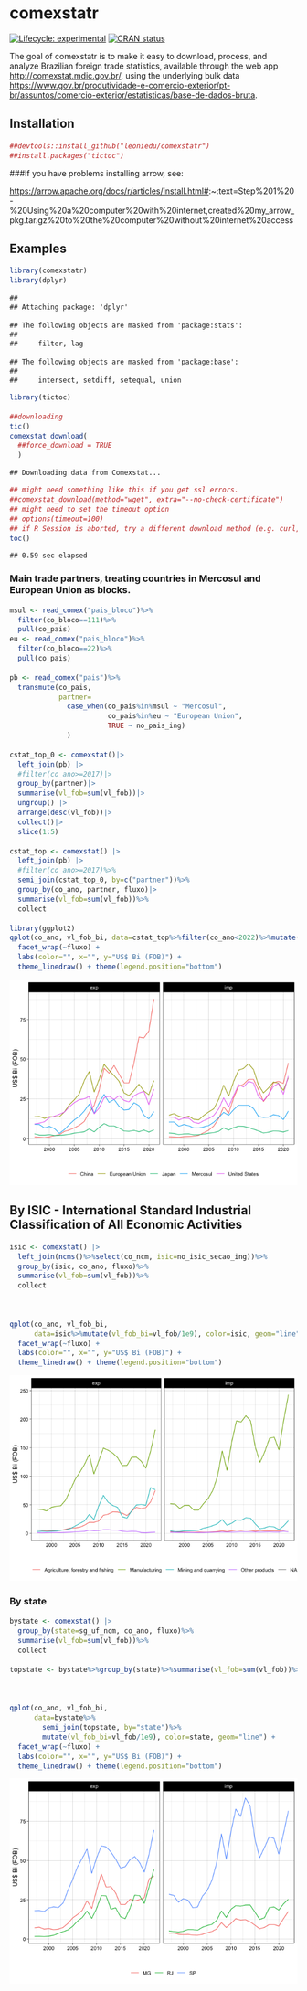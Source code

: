 
<!-- README.md is generated from README.Rmd. Please edit that file -->

# comexstatr

<!-- badges: start -->

[![Lifecycle:
experimental](https://img.shields.io/badge/lifecycle-experimental-orange.svg)](https://lifecycle.r-lib.org/articles/stages.html#experimental)
[![CRAN
status](https://www.r-pkg.org/badges/version/comexstatr)](https://CRAN.R-project.org/package=comexstatr)
<!-- badges: end -->

The goal of comexstatr is to make it easy to download, process, and
analyze Brazilian foreign trade statistics, available through the web
app <http://comexstat.mdic.gov.br/>, using the underlying bulk data
<https://www.gov.br/produtividade-e-comercio-exterior/pt-br/assuntos/comercio-exterior/estatisticas/base-de-dados-bruta>.

## Installation

``` r
##devtools::install_github("leoniedu/comexstatr")
##install.packages("tictoc")
```

\###If you have problems installing arrow, see:

<https://arrow.apache.org/docs/r/articles/install.html#>:\~:text=Step%201%20-%20Using%20a%20computer%20with%20internet,created%20my_arrow_pkg.tar.gz%20to%20the%20computer%20without%20internet%20access

## Examples

``` r
library(comexstatr)
library(dplyr)
```

    ## 
    ## Attaching package: 'dplyr'

    ## The following objects are masked from 'package:stats':
    ## 
    ##     filter, lag

    ## The following objects are masked from 'package:base':
    ## 
    ##     intersect, setdiff, setequal, union

``` r
library(tictoc)

##downloading
tic()
comexstat_download(
  ##force_download = TRUE
  )
```

    ## Downloading data from Comexstat...

``` r
## might need something like this if you get ssl errors. 
##comexstat_download(method="wget", extra="--no-check-certificate")
## might need to set the timeout option
## options(timeout=100)
## if R Session is aborted, try a different download method (e.g. curl, rcurl, wget)
toc()
```

    ## 0.59 sec elapsed

### Main trade partners, treating countries in Mercosul and European Union as blocks.

``` r
msul <- read_comex("pais_bloco")%>%
  filter(co_bloco==111)%>%
  pull(co_pais)
eu <- read_comex("pais_bloco")%>%
  filter(co_bloco==22)%>%
  pull(co_pais)

pb <- read_comex("pais")%>%
  transmute(co_pais, 
            partner=
              case_when(co_pais%in%msul ~ "Mercosul",
                        co_pais%in%eu ~ "European Union",
                        TRUE ~ no_pais_ing)
              )

cstat_top_0 <- comexstat()|>
  left_join(pb) |> 
  #filter(co_ano>=2017)|>
  group_by(partner)|>
  summarise(vl_fob=sum(vl_fob))|>
  ungroup() |> 
  arrange(desc(vl_fob))|>
  collect()|>
  slice(1:5)

cstat_top <- comexstat() |>
  left_join(pb) |> 
  #filter(co_ano>=2017)%>%
  semi_join(cstat_top_0, by=c("partner"))%>%
  group_by(co_ano, partner, fluxo)|>
  summarise(vl_fob=sum(vl_fob))%>%
  collect

library(ggplot2)
qplot(co_ano, vl_fob_bi, data=cstat_top%>%filter(co_ano<2022)%>%mutate(vl_fob_bi=vl_fob/1e9), color=partner, geom="line") +
  facet_wrap(~fluxo) +
  labs(color="", x="", y="US$ Bi (FOB)") +
  theme_linedraw() + theme(legend.position="bottom")
```

![](README_files/figure-gfm/unnamed-chunk-3-1.png)<!-- -->

## By ISIC - International Standard Industrial Classification of All Economic Activities

``` r
isic <- comexstat() |> 
  left_join(ncms()%>%select(co_ncm, isic=no_isic_secao_ing))%>%
  group_by(isic, co_ano, fluxo)%>%
  summarise(vl_fob=sum(vl_fob))%>%
  collect



qplot(co_ano, vl_fob_bi, 
      data=isic%>%mutate(vl_fob_bi=vl_fob/1e9), color=isic, geom="line") +
  facet_wrap(~fluxo) +
  labs(color="", x="", y="US$ Bi (FOB)") +
  theme_linedraw() + theme(legend.position="bottom")
```

![](README_files/figure-gfm/unnamed-chunk-4-1.png)<!-- -->

### By state

``` r
bystate <- comexstat() |> 
  group_by(state=sg_uf_ncm, co_ano, fluxo)%>%
  summarise(vl_fob=sum(vl_fob))%>%
  collect

topstate <- bystate%>%group_by(state)%>%summarise(vl_fob=sum(vl_fob))%>%arrange(-vl_fob)%>%head(3)



qplot(co_ano, vl_fob_bi, 
      data=bystate%>%
        semi_join(topstate, by="state")%>%
        mutate(vl_fob_bi=vl_fob/1e9), color=state, geom="line") +
  facet_wrap(~fluxo) +
  labs(color="", x="", y="US$ Bi (FOB)") +
  theme_linedraw() + theme(legend.position="bottom")
```

![](README_files/figure-gfm/unnamed-chunk-5-1.png)<!-- -->
